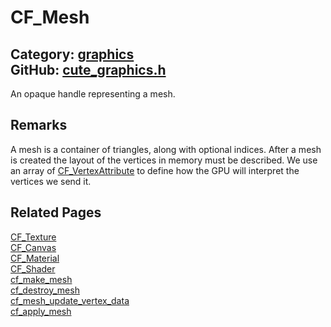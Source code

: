 [//]: # (This file is automatically generated by Cute Framework's docs parser.)
[//]: # (Do not edit this file by hand!)
[//]: # (See: https://github.com/RandyGaul/cute_framework/blob/master/samples/docs_parser.cpp)
[](../header.md ':include')

# CF_Mesh

Category: [graphics](/api_reference?id=graphics)  
GitHub: [cute_graphics.h](https://github.com/RandyGaul/cute_framework/blob/master/include/cute_graphics.h)  
---

An opaque handle representing a mesh.

## Remarks

A mesh is a container of triangles, along with optional indices. After a mesh
is created the layout of the vertices in memory must be described. We use an array of
[CF_VertexAttribute](/graphics/cf_vertexattribute.md) to define how the GPU will interpret the vertices we send it.

## Related Pages

[CF_Texture](/graphics/cf_texture.md)  
[CF_Canvas](/graphics/cf_canvas.md)  
[CF_Material](/graphics/cf_material.md)  
[CF_Shader](/graphics/cf_shader.md)  
[cf_make_mesh](/graphics/cf_make_mesh.md)  
[cf_destroy_mesh](/graphics/cf_destroy_mesh.md)  
[cf_mesh_update_vertex_data](/graphics/cf_mesh_update_vertex_data.md)  
[cf_apply_mesh](/graphics/cf_apply_mesh.md)  
